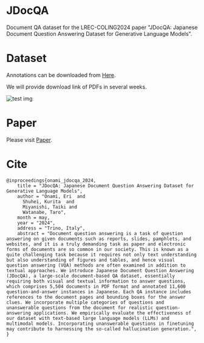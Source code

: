 # JDocQA

Document QA dataset for the LREC-COLING2024 paper "JDocQA: Japanese Document Question Answering Dataset for Generative Language Models".

# Dataset

Annotations can be downloaded from [Here](dataset/).

We will provide download link of PDFs in several weeks.

![ test img](/misc/lrec_coling.git)

# Paper

Please visit [Paper](https://arxiv.org/abs/2403.19454).

# Cite

```
@inproceedings{onami_jdocqa_2024,
    title = "JDocQA: Japanese Document Question Answering Dataset for Generative Language Models",
    author = "Onami, Eri  and
      Shuhei, Kurita  and
      Miyanishi, Taiki and
      Watanabe, Taro",
    month = may,
    year = "2024",
    address = "Trino, Italy",
    abstract = "Document question answering is a task of question answering on given documents such as reports, slides, pamphlets, and websites, and it is a truly demanding task as paper and electronic forms of documents are so common in our society. This is known as a quite challenging task because it requires not only text understanding but also understanding of figures and tables, and hence visual question answering (VQA) methods are often examined in addition to textual approaches. We introduce Japanese Document Question Answering (JDocQA), a large-scale document-based QA dataset, essentially requiring both visual and textual information to answer questions, which comprises 5,504 documents in PDF format and annotated 11,600 question-and-answer instances in Japanese. Each QA instance includes references to the document pages and bounding boxes for the answer clues. We incorporate multiple categories of questions and unanswerable questions from the document for realistic question-answering applications. We empirically evaluate the effectiveness of our dataset with text-based large language models (LLMs) and multimodal models. Incorporating unanswerable questions in finetuning may contribute to harnessing the so-called hallucination generation.",
}

```

